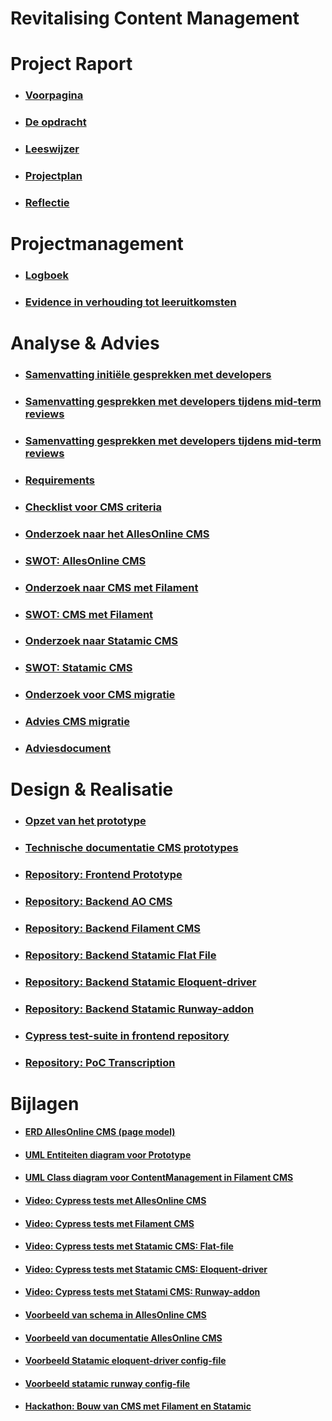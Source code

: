 # Revitalising Content Management
# Project Raport

* ### [Voorpagina](./ProjectRaport/Voorpagina.md)
* ### [De opdracht](./ProjectRaport/Opdracht.md)
* ### [Leeswijzer](./ProjectRaport/Leeswijzer.md)
* ### [Projectplan](./Projectmanagement/Projectplan.md)
* ### [Reflectie](./ProjectRaport/Reflectie.md)
# Projectmanagement

* ### [Logboek](./Projectmanagement/Logboek.md)
* ### [Evidence in verhouding tot leeruitkomsten](./Bijlagen/EvidenceInVerhoudingTotLeeruitkomsten.md)

# Analyse & Advies

* ### [Samenvatting initiële gesprekken met developers](./AnalyseAdvies/InitieleGesprekkenDevelopers.md)
* ### [Samenvatting gesprekken met developers tijdens mid-term reviews](./AnalyseAdvies/GesprekkenDevelopersMidTermReviews.md)
* ### [Samenvatting gesprekken met developers tijdens mid-term reviews](./AnalyseAdvies/LaatsteGesprekkenDevelopers.md)

* ### [Requirements](./AnalyseAdvies/Requirements.md)
* ### [Checklist voor CMS criteria](./AnalyseAdvies/ChecklistVoorCMSCriteria)

* ### [Onderzoek naar het AllesOnline CMS](./AnalyseAdvies/OnderzoekNaarHetAOCms.md)
* ### [SWOT: AllesOnline CMS](./AnalyseAdvies/SwotAOCms.md)

* ### [Onderzoek naar CMS met Filament](./AnalyseAdvies/OnderzoekNaarFilament.md)
* ### [SWOT: CMS met Filament](./AnalyseAdvies/SwotFilamentCms.md)

* ### [Onderzoek naar Statamic CMS](./AnalyseAdvies/OnderzoekNaarStatamicCMS.md)
* ### [SWOT: Statamic CMS](./AnalyseAdvies/SwotStatamicCms.md)

* ### [Onderzoek voor CMS migratie](./AnalyseAdvies/OnderzoekVoorCmsMigratie.md)

* ### [Advies CMS migratie](./AnalyseAdvies/AdviesCMSMigratie.md)
* ### [Adviesdocument](../AnalyseAdvies/AdviesDocument.md)

# Design & Realisatie

* ### [Opzet van het prototype](./DesignRealisatie/OpzetVanDePrototypes.md)
* ### [Technische documentatie CMS prototypes](./DesignRealisatie/TechnischeDocumentatieCmsPrototypes.md)

* ### [Repository: Frontend Prototype](https://github.com/Quitzchell/graduation-frontend)
* ### [Repository: Backend AO CMS](https://github.com/Quitzchell/graduation-ao-cms/)
* ### [Repository: Backend Filament CMS](https://github.com/Quitzchell/graduation-filament-cms)
* ### [Repository: Backend Statamic Flat File](https://github.com/Quitzchell/graduation-statamic-cms)
* ### [Repository: Backend Statamic Eloquent-driver](https://github.com/Quitzchell/graduation-statamic-ed-cms)
* ### [Repository: Backend Statamic Runway-addon](https://github.com/Quitzchell/graduation-statamic-runway-cms)

* ### [Cypress test-suite in frontend repository](https://github.com/Quitzchell/graduation-frontend/tree/main/src/cypress)

* ### [Repository: PoC Transcription](https://github.com/Quitzchell/poc-transcription)

# Bijlagen

* #### [ERD AllesOnline CMS (page model)](./Bijlagen/ErdAoCmsPageModel.md)
* #### [UML Entiteiten diagram voor Prototype](./Bijlagen/UmlEntiteitenDiagramPrototype.md)
* #### [UML Class diagram voor ContentManagement in Filament CMS](./Bijlagen/UmlEntiteitenDiagramContentManagementFilament.md)

* #### [Video: Cypress tests met AllesOnline CMS](./Bijlagen/CypressTestsAOCms.md)
* #### [Video: Cypress tests met Filament CMS](./Bijlagen/CypressTestsFilamentCms.md)
* #### [Video: Cypress tests met Statamic CMS: Flat-file](./Bijlagen/CypressTestsStatamicFlatFileCms.md)
* #### [Video: Cypress tests met Statamic CMS: Eloquent-driver](./Bijlagen/CypressTestsStatamicEloquentDriverCms.md)
* #### [Video: Cypress tests met Statami CMS: Runway-addon](./Bijlagen/CypressTestsStatamicRunwayCms.md)

* #### [Voorbeeld van schema in AllesOnline CMS](./Bijlagen/VoorbeeldAllesOnlineCmsSchema.md)
* #### [Voorbeeld van documentatie AllesOnline CMS](./Bijlagen/VoorbeeldVanDocumentatieAllesOnlineCMS.md)
* #### [Voorbeeld Statamic eloquent-driver config-file](./Bijlagen/eloquent-driver-config.md)
* #### [Voorbeeld statamic runway config-file](./Bijlagen/RunwayConfigFile.md)

* #### [Hackathon: Bouw van CMS met Filament en Statamic](./Bijlagen/OpzetHackatonBouwCMS.md)